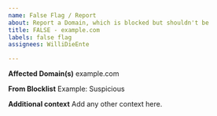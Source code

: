 ```yaml
---
name: False Flag / Report
about: Report a Domain, which is blocked but shouldn't be
title: FALSE - example.com
labels: false flag
assignees: WilliDieEnte

---
```


**Affected Domain(s)**
example.com

**From Blocklist**
Example: Suspicious

**Additional context**
Add any other context here.
